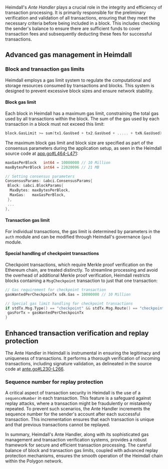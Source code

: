 Heimdall's *Ante Handler* plays a crucial role in the integrity and efficiency of transaction processing. It is primarily responsible for the preliminary verification and validation of all transactions, ensuring that they meet the necessary criteria before being included in a block. This includes checking the sender's balance to ensure there are sufficient funds to cover transaction fees and subsequently deducting these fees for successful transactions.

## Advanced gas management in Heimdall

### Block and transaction gas limits

Heimdall employs a gas limit system to regulate the computational and storage resources consumed by transactions and blocks. This system is designed to prevent excessive block sizes and ensure network stability.

#### Block gas limit

Each block in Heimdall has a maximum gas limit, constraining the total gas used by all transactions within the block. The sum of the gas used by each transaction in a block must not exceed this limit:

```go
block.GasLimit >= sum(tx1.GasUsed + tx2.GasUsed + ..... + txN.GasUsed)
```

The maximum block gas limit and block size are specified as part of the consensus parameters during the application setup, as seen in the Heimdall source code at [app.go#L464-L471](https://github.com/maticnetwork/heimdall/blob/develop/app/app.go#L464-L471):

```go
maxGasPerBlock   int64 = 10000000 // 10 Million
maxBytesPerBlock int64 = 22020096 // 21 MB

// Setting consensus parameters
ConsensusParams: &abci.ConsensusParams{
 Block: &abci.BlockParams{
  MaxBytes: maxBytesPerBlock,
  MaxGas:   maxGasPerBlock,
 },
 ...
},
```

#### Transaction gas limit

For individual transactions, the gas limit is determined by parameters in the `auth` module and can be modified through Heimdall's governance (`gov`) module.

#### Special handling of checkpoint transactions

Checkpoint transactions, which require Merkle proof verification on the Ethereum chain, are treated distinctly. To streamline processing and avoid the overhead of additional Merkle proof verification, Heimdall restricts blocks containing a `MsgCheckpoint` transaction to just that one transaction:

```go
// Gas requirement for checkpoint transaction
gasWantedPerCheckpoinTx sdk.Gas = 10000000 // 10 Million

// Special gas limit handling for checkpoint transactions
if stdTx.Msg.Type() == "checkpoint" && stdTx.Msg.Route() == "checkpoint" {
 gasForTx = gasWantedPerCheckpoinTx
}
```

## Enhanced transaction verification and replay protection

The Ante Handler in Heimdall is instrumental in ensuring the legitimacy and uniqueness of transactions. It performs a thorough verification of incoming transactions, including signature validation, as delineated in the source code at [ante.go#L230-L266](https://github.com/maticnetwork/heimdall/blob/develop/auth/ante.go#L230-L266).

### Sequence number for replay protection

A critical aspect of transaction security in Heimdall is the use of a `sequenceNumber` in each transaction. This feature is a safeguard against replay attacks, where a transaction might be fraudulently or mistakenly repeated. To prevent such scenarios, the Ante Handler increments the sequence number for the sender's account after each successful transaction. This incrementation ensures that each transaction is unique and that previous transactions cannot be replayed.

In summary, Heimdall's Ante Handler, along with its sophisticated gas management and transaction verification systems, provides a robust framework for secure and efficient transaction processing. The careful balance of block and transaction gas limits, coupled with advanced replay protection mechanisms, ensures the smooth operation of the Heimdall chain within the Polygon network.
